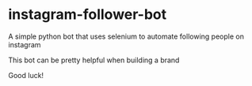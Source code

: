 # instagram-follower-bot
A simple python bot that uses selenium to automate following people on instagram

This bot can be pretty helpful when building a brand

Good luck!
